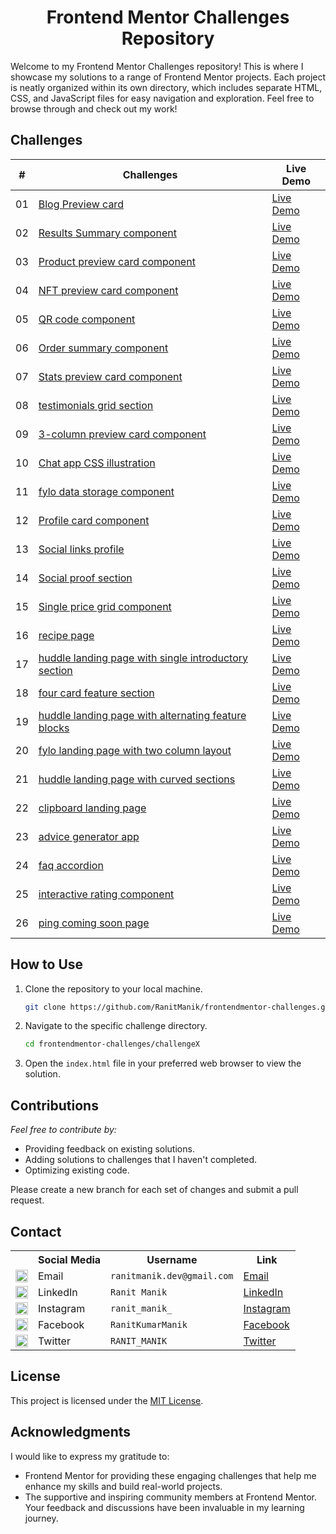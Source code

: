 <div align="center">
   <h1>Frontend Mentor Challenges Repository</h1>
</div>

Welcome to my Frontend Mentor Challenges repository! This is where I showcase my solutions to a range of Frontend Mentor
projects. Each project is neatly organized within its own directory, which includes separate HTML, CSS, and JavaScript
files for easy navigation and exploration. Feel free to browse through and check out my work!

## Challenges

| #  | Challenges                                                                                                                    | Live Demo                                                                                                                                                    |
|:--:|-------------------------------------------------------------------------------------------------------------------------------|--------------------------------------------------------------------------------------------------------------------------------------------------------------|
| 01 | [Blog Preview card](FrontendMentor01—Blog-preview-card)                                                                       | [Live Demo](https://ranitmanik.github.io/frontendmentor-challenges/FrontendMentor01%E2%80%94Blog-preview-card/index.html)                                    |
| 02 | [Results Summary component](FrontendMentor02—Results-summary-component)                                                       | [Live Demo](https://ranitmanik.github.io/frontendmentor-challenges/FrontendMentor02%E2%80%94Results-summary-component/index.html)                            |
| 03 | [Product preview card component](FrontendMentor03—Product-preview-card-component)                                             | [Live Demo](https://ranitmanik.github.io/frontendmentor-challenges/FrontendMentor03%E2%80%94Product-preview-card-component/index.html)                       |
| 04 | [NFT preview card component](FrontendMentor04—nft-preview-card-component)                                                     | [Live Demo](https://ranitmanik.github.io/frontendmentor-challenges/FrontendMentor04%E2%80%94nft-preview-card-component/index.html)                           |
| 05 | [QR code component](FrontendMentor05—QR%20code%20component)                                                                   | [Live Demo](https://ranitmanik.github.io/frontendmentor-challenges/FrontendMentor05%E2%80%94QR%20code%20component/index.html)                                |
| 06 | [Order summary component](FrontendMentor06—Order-summary-component)                                                           | [Live Demo](https://ranitmanik.github.io/frontendmentor-challenges/FrontendMentor06%E2%80%94Order-summary-component/index.html)                              |
| 07 | [Stats preview card component](FrontendMentor07—stats-preview-card-component)                                                 | [Live Demo](https://ranitmanik.github.io/frontendmentor-challenges/FrontendMentor07%E2%80%94stats-preview-card-component/index.html)                         |
| 08 | [testimonials grid section](FrontendMentor08—testimonials-grid-section)                                                       | [Live Demo](https://ranitmanik.github.io/frontendmentor-challenges/FrontendMentor08%E2%80%94testimonials-grid-section/index.html)                            |
| 09 | [3-column preview card component](FrontendMentor09—3-column-preview-card-component)                                           | [Live Demo](https://ranitmanik.github.io/frontendmentor-challenges/FrontendMentor09%E2%80%943-column-preview-card-component/index.html)                      |
| 10 | [Chat app CSS illustration](FrontendMentor10—chat-app-css-illustration)                                                       | [Live Demo](https://ranitmanik.github.io/frontendmentor-challenges/FrontendMentor10%E2%80%94chat-app-css-illustration/index.html)                            |
| 11 | [fylo data storage component](FrontendMentor11—fylo-data-storage-component)                                                   | [Live Demo](https://ranitmanik.github.io/frontendmentor-challenges/FrontendMentor11%E2%80%94fylo-data-storage-component/index.html)                          |
| 12 | [Profile card component](FrontendMentor12—profile-card-component)                                                             | [Live Demo](https://ranitmanik.github.io/frontendmentor-challenges/FrontendMentor12%E2%80%94profile-card-component/index.html)                               |
| 13 | [Social links profile](FrontendMentor13—social-links-profile)                                                                 | [Live Demo](https://ranitmanik.github.io/frontendmentor-challenges/FrontendMentor13%E2%80%94social-links-profile/index.html)                                 |
| 14 | [Social proof section](FrontendMentor14—social-proof-section)                                                                 | [Live Demo](https://ranitmanik.github.io/frontendmentor-challenges/FrontendMentor14%E2%80%94social-proof-section/index.html)                                 |
| 15 | [Single price grid component](FrontendMentor15—single-price-grid-component)                                                   | [Live Demo](https://ranitmanik.github.io/frontendmentor-challenges/FrontendMentor15%E2%80%94single-price-grid-component/index.html)                          |
| 16 | [recipe page](FrontendMentor16—recipe-page)                                                                                   | [Live Demo](https://ranitmanik.github.io/frontendmentor-challenges/FrontendMentor16%E2%80%94recipe-page/index.html)                                          |
| 17 | [huddle landing page with single introductory section](FrontendMentor17—huddle-landing-page-with-single-introductory-section) | [Live Demo](https://ranitmanik.github.io/frontendmentor-challenges/FrontendMentor17%E2%80%94huddle-landing-page-with-single-introductory-section/index.html) |
| 18 | [four card feature section](FrontendMentor18—four-card-feature-section)                                                       | [Live Demo](https://ranitmanik.github.io/frontendmentor-challenges/FrontendMentor18%E2%80%94four-card-feature-section/index.html)                            |
| 19 | [huddle landing page with alternating feature blocks](FrontendMentor19—huddle-landing-page-with-alternating-feature-blocks)   | [Live Demo](https://ranitmanik.github.io/frontendmentor-challenges/FrontendMentor19%E2%80%94huddle-landing-page-with-alternating-feature-blocks/index.html)  |
| 20 | [fylo landing page with two column layout](FrontendMentor20—fylo-landing-page-with-two-column-layout)                         | [Live Demo](https://ranitmanik.github.io/frontendmentor-challenges/FrontendMentor20—fylo-landing-page-with-two-column-layout/index.html)                     |
| 21 | [huddle landing page with curved sections](FrontendMentor21—huddle-landing-page-with-curved-sections)                         | [Live Demo](https://ranitmanik.github.io/frontendmentor-challenges/FrontendMentor21—huddle-landing-page-with-curved-sections/index.html)                     |
| 22 | [clipboard landing page](FrontendMentor22—clipboard-landing-page)                                                             | [Live Demo](https://ranitmanik.github.io/frontendmentor-challenges/FrontendMentor22—clipboard-landing-page/index.html)                                       |
| 23 | [advice generator app](FrontendMentor23—advice-generator-app)                                                                 | [Live Demo](https://ranitmanik.github.io/frontendmentor-challenges/FrontendMentor23—advice-generator-app/index.html)                                         |
| 24 | [faq accordion](FrontendMentor24—faq-accordion)                                                                               | [Live Demo](https://ranitmanik.github.io/frontendmentor-challenges/FrontendMentor24—faq-accordion/index.html)                                                |
| 25 | [interactive rating component](FrontendMentor25—interactive-rating-component)                                                 | [Live Demo](https://ranitmanik.github.io/frontendmentor-challenges/FrontendMentor25—interactive-rating-component/index.html)                                 |
| 26 | [ping coming soon page](FrontendMentor26—ping-coming-soon-page)                                                               | [Live Demo](https://ranitmanik.github.io/frontendmentor-challenges/FrontendMentor26—ping-coming-soon-page/index.html)                                        |

## How to Use

1. Clone the repository to your local machine.
   ```bash
   git clone https://github.com/RanitManik/frontendmentor-challenges.git
   ```

2. Navigate to the specific challenge directory.
   ```bash
   cd frontendmentor-challenges/challengeX
   ```

3. Open the `index.html` file in your preferred web browser to view the solution.

## Contributions

_Feel free to contribute by:_

- Providing feedback on existing solutions.
- Adding solutions to challenges that I haven't completed.
- Optimizing existing code.

Please create a new branch for each set of changes and submit a pull request.

## Contact

<table>
  <tr>
    <th></th>
    <th>Social Media</th>
    <th>Username</th>
    <th>Link</th>
  </tr>
  <tr>
    <td><img src="https://cdn4.iconfinder.com/data/icons/social-media-logos-6/512/112-gmail_email_mail-512.png" width="20" /></td>
    <td>Email</td>
    <td><code>ranitmanik.dev@gmail.com</code></td>
    <td><a href="mailto:ranitmanik.dev@gmail.com" target="_blank">Email</a></td>
  </tr>
  <tr>
    <td><img src="https://upload.wikimedia.org/wikipedia/commons/thumb/c/ca/LinkedIn_logo_initials.png/480px-LinkedIn_logo_initials.png" width="20" /></td>
    <td>LinkedIn</td>
    <td><code>Ranit Manik</code></td>
    <td><a href="https://www.linkedin.com/in/ranit-manik/" target="_blank">LinkedIn</a></td>
  </tr>
  <tr>
    <td><img src="https://upload.wikimedia.org/wikipedia/commons/thumb/a/a5/Instagram_icon.png/600px-Instagram_icon.png" width="20" /></td>
    <td>Instagram</td>
    <td><code>ranit_manik_</code></td>
    <td><a href="https://www.instagram.com/ranit_manik_/" target="_blank">Instagram</a></td>
  </tr>
  <tr>
    <td><img src="https://upload.wikimedia.org/wikipedia/commons/6/6c/Facebook_Logo_2023.png" width="20" /></td>
    <td>Facebook</td>
    <td><code>RanitKumarManik</code></td>
    <td><a href="https://www.facebook.com/RanitKumarManik/" target="_blank">Facebook</a></td>
  </tr>
  <tr>
    <td><img src="https://upload.wikimedia.org/wikipedia/commons/thumb/6/6f/Logo_of_Twitter.svg/512px-Logo_of_Twitter.svg.png" width="20" /></td>
    <td>Twitter</td>
    <td><code>RANIT_MANIK</code></td>
    <td><a href="https://twitter.com/RANIT_MANIK" target="_blank">Twitter</a></td>
  </tr>
</table>

## License

This project is licensed under the [MIT License](LICENSE).

## Acknowledgments

I would like to express my gratitude to:

- Frontend Mentor for providing these engaging challenges that help me enhance my skills and build real-world projects.
- The supportive and inspiring community members at Frontend Mentor. Your feedback and discussions have been invaluable
  in my learning journey.
